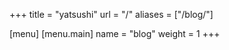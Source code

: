+++
title = "yatsushi"
url = "/"
aliases = ["/blog/"]

[menu]
  [menu.main]
    name = "blog"
    weight = 1
+++
